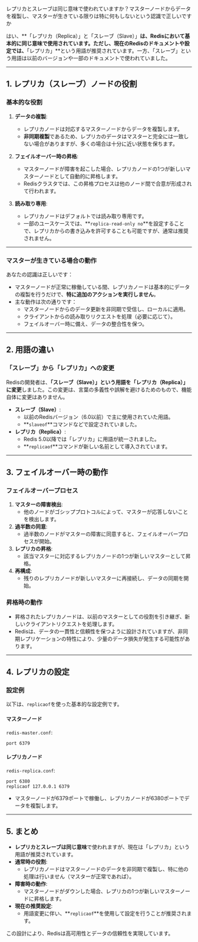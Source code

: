 レプリカとスレーブは同じ意味で使われていますか？マスターノードからデータを複製し、マスターが生きている限りは特に何もしないという認識で正しいですか

はい、**「レプリカ（Replica）」と「スレーブ（Slave）」**は、Redisにおいて基本的に同じ意味で使用されています。ただし、現在のRedisのドキュメントや設定では、**「レプリカ」**という用語が推奨されています。一方、「スレーブ」という用語は以前のバージョンや一部のドキュメントで使われていました。

---

## **1. レプリカ（スレーブ）ノードの役割**

### **基本的な役割**
1. **データの複製**:
   - レプリカノードは対応するマスターノードからデータを複製します。
   - **非同期複製**であるため、レプリカのデータはマスターと完全には一致しない場合がありますが、多くの場合は十分に近い状態を保ちます。

2. **フェイルオーバー時の昇格**:
   - マスターノードが障害を起こした場合、レプリカノードの1つが新しいマスターノードとして自動的に昇格します。
   - Redisクラスタでは、この昇格プロセスは他のノード間で合意が形成されて行われます。

3. **読み取り専用**:
   - レプリカノードはデフォルトでは読み取り専用です。
   - 一部のユースケースでは、**`replica-read-only no`**を設定することで、レプリカからの書き込みを許可することも可能ですが、通常は推奨されません。

---

### **マスターが生きている場合の動作**
あなたの認識は正しいです：
- マスターノードが正常に稼働している間、レプリカノードは基本的にデータの複製を行うだけで、**特に追加のアクションを実行しません**。
- 主な動作は次の通りです：
  - マスターノードからのデータ更新を非同期で受信し、ローカルに適用。
  - クライアントからの読み取りリクエストを処理（必要に応じて）。
  - フェイルオーバー時に備え、データの整合性を保つ。

---

## **2. 用語の違い**

### **「スレーブ」から「レプリカ」への変更**
Redisの開発者は、**「スレーブ（Slave）」という用語を「レプリカ（Replica）」に変更**しました。この変更は、言葉の多義性や誤解を避けるためのもので、機能自体に変更はありません。

- **スレーブ（Slave）**:
  - 以前のRedisバージョン（6.0以前）で主に使用されていた用語。
  - **`slaveof`**コマンドなどで設定されていました。
- **レプリカ（Replica）**:
  - Redis 5.0以降では「レプリカ」に用語が統一されました。
  - **`replicaof`**コマンドが新しい名前として導入されています。

---

## **3. フェイルオーバー時の動作**

### **フェイルオーバープロセス**
1. **マスターの障害検出**:
   - 他のノードがゴシッププロトコルによって、マスターが応答しないことを検出します。
2. **過半数の同意**:
   - 過半数のノードがマスターの障害に同意すると、フェイルオーバープロセスが開始。
3. **レプリカの昇格**:
   - 該当マスターに対応するレプリカノードの1つが新しいマスターとして昇格。
4. **再構成**:
   - 残りのレプリカノードが新しいマスターに再接続し、データの同期を開始。

### **昇格時の動作**
- 昇格されたレプリカノードは、以前のマスターとしての役割を引き継ぎ、新しいクライアントリクエストを処理します。
- Redisは、データの一貫性と信頼性を保つように設計されていますが、非同期レプリケーションの特性により、少量のデータ損失が発生する可能性があります。

---

## **4. レプリカの設定**

### **設定例**
以下は、`replicaof`を使った基本的な設定例です。

#### **マスターノード**
`redis-master.conf`:
```plaintext
port 6379
```

#### **レプリカノード**
`redis-replica.conf`:
```plaintext
port 6380
replicaof 127.0.0.1 6379
```

- マスターノードが6379ポートで稼働し、レプリカノードが6380ポートでデータを複製します。

---

## **5. まとめ**

- **レプリカとスレーブは同じ意味**で使われますが、現在は「レプリカ」という用語が推奨されています。
- **通常時の役割**:
  - レプリカノードはマスターノードのデータを非同期で複製し、特に他の処理は行いません（マスターが正常であれば）。
- **障害時の動作**:
  - マスターノードがダウンした場合、レプリカの1つが新しいマスターノードに昇格します。
- **現在の推奨設定**:
  - 用語変更に伴い、**`replicaof`**を使用して設定を行うことが推奨されます。

この設計により、Redisは高可用性とデータの信頼性を実現しています。